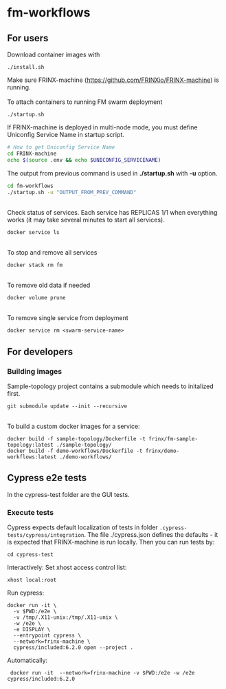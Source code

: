 # fm-workflows

## For users
Download container images with
```
./install.sh
```

Make sure FRINX-machine (https://github.com/FRINXio/FRINX-machine) is running. <br>
<br>To attach containers to running FM swarm deployment
```
./startup.sh
```

If FRINX-machine is deployed in multi-node mode, you must define Uniconfig Service Name in startup script.

```sh
# How to get Uniconfig Service Name
cd FRINX-machine
echo $(source .env && echo $UNICONFIG_SERVICENAME)
```
The output from previous command is used in **./startup.sh** with **-u** option.

```sh
cd fm-workflows 
./startup.sh -u "OUTPUT_FROM_PREV_COMMAND"
```

<br>Check status of services.
Each service has REPLICAS 1/1 when everything works (it may take several minutes to start all services).
```
docker service ls
```

<br>To stop and remove all services
```
docker stack rm fm
```

<br>To remove old data if needed
```
docker volume prune
```

<br>To remove single service from deployment
```
docker service rm <swarm-service-name>
```

## For developers
### Building images
Sample-topology project contains a submodule which needs to initalized first.
```
git submodule update --init --recursive
```

<br>To build a custom docker images for a service:
```
docker build -f sample-topology/Dockerfile -t frinx/fm-sample-topology:latest ./sample-topology/
docker build -f demo-workflows/Dockerfile -t frinx/demo-workflows:latest ./demo-workflows/
```


## Cypress e2e tests
In the cypress-test folder are the GUI tests.

### Execute tests
Cypress expects default localization of tests in folder ```.cypress-tests/cypress/integration```.
The file ./cypress.json defines the defaults - it is expected that FRINX-machine is run locally.
Then you can run tests by:
```
cd cypress-test
```
Interactively:
Set xhost access control list:
```
xhost local:root
```
Run cypress:
```
docker run -it \
  -v $PWD:/e2e \
  -v /tmp/.X11-unix:/tmp/.X11-unix \
  -w /e2e \
  -e DISPLAY \
  --entrypoint cypress \
  --network=frinx-machine \
  cypress/included:6.2.0 open --project .
```
Automatically:
```
 docker run -it  --network=frinx-machine -v $PWD:/e2e -w /e2e cypress/included:6.2.0
```

[cypress]: https://docs.cypress.io/guides/getting-started/installing-cypress.html
